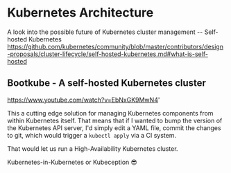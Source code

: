 # Kubernetes Architecture

A look into the possible future of Kubernetes cluster management -- Self-hosted Kubernetes <https://github.com/kubernetes/community/blob/master/contributors/design-proposals/cluster-lifecycle/self-hosted-kubernetes.md#what-is-self-hosted>

## Bootkube - A self-hosted Kubernetes cluster

<https://www.youtube.com/watch?v=EbNxGK9MwN4>'

This a cutting edge solution for managing Kubernetes components from within Kubernetes itself. That means that if I wanted to bump the version of the Kubernetes API server, I'd simply edit a YAML file, commit the changes to git, which would trigger a `kubectl apply` via a CI system.

That would let us run a High-Availability Kubernetes cluster.

Kubernetes-in-Kubernetes or Kubeception 😎
